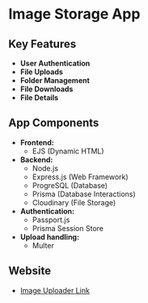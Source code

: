 # Image Storage App

## Key Features

- **User Authentication**
- **File Uploads**
- **Folder Management**
- **File Downloads**
- **File Details**

## App Components

- **Frontend:**
  - EJS (Dynamic HTML)
- **Backend:**
  - Node.js
  - Express.js (Web Framework)
  - ProgreSQL (Database)
  - Prisma (Database Interactions)
  - Cloudinary (File Storage)
- **Authentication:**
  - Passport.js
  - Prisma Session Store
- **Upload handling:**
  - Multer

## Website

- [Image Uploader Link](https://odin-file-uploader-production.up.railway.app/)
